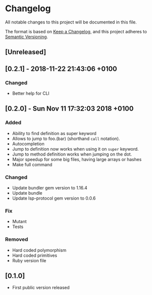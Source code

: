 # Changelog

All notable changes to this project will be documented in this file.

The format is based on [Keep a Changelog](https://keepachangelog.com/en/1.0.0/),
and this project adheres to [Semantic Versioning](https://semver.org/spec/v2.0.0.html).

## [Unreleased]

## [0.2.1] - 2018-11-22 21:43:06 +0100

### Changed

* Better help for CLI

## [0.2.0] - Sun Nov 11 17:32:03 2018 +0100

### Added

* Ability to find definition as super keyword
* Allows to jump to foo.(bar) (shorthand `call` notation).
* Autocompletion
* Jump to definition now works when using it on `super` keyword.
* Jump to method definition works when jumping on the dot.
* Major speedup for some big files, having large arrays or hashes
* Make full command

### Changed

* Update bundler gem version to 1.16.4
* Update bundle
* Update lsp-protocol gem version to 0.0.6

### Fix

* Mutant
* Tests

### Removed

* Hard coded polymorphism
* Hard coded primitives
* Ruby version file

## [0.1.0]

* First public version released
